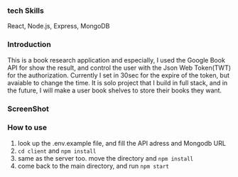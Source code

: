 ### tech Skills ###
React, Node.js, Express, MongoDB

### Introduction ###
This is a book research application and especially, I used the Google Book API for show the result, and control the user with the Json Web Token(TWT) for the authorization. Currently I set in 30sec for the expire of the token, but avaiable to change the time. It is solo project that I build in full stack, and in the future, I will make a user book shelves to store their books they want.

### ScreenShot ###

### How to use ###
1. look up the .env.example file, and fill the API adress and Mongodb URL
2. ```cd client``` and ```npm install```
3. same as the server too. move the directory and ```npm install```
4. come back to the main directory, and run ```npm start```

